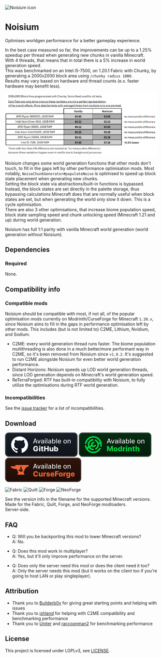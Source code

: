 ![Noisium icon](docs/assets/icon/icon_128x128.png)

# Noisium

Optimises worldgen performance for a better gameplay experience.

In the best case measured so far, the improvements can be up to a 1.25% speedup per thread when generating new chunks in vanilla
Minecraft.  
With 4 threads, that means that in total there is a 5% increase in world generation speed.  
This was benchmarked on an Intel i5-7500, on 1.20.1 Fabric with Chunky, by generating a 2000x2000 block area using `/chunky radius 1000`.  
Results may vary based on hardware and thread counts (e.x. faster hardware may benefit less).

![5 CPU benchmarks, by Uniter, raccoonman2 and ishland](docs/benchmarks/5_cpu_benchmarks_by_uniter_raccoonman2_and_ishland.png)

Noisium changes some world generation functions that other mods don't touch, to fill in the gaps left by other performance optimisation
mods.
Most notably, `NoiseChunkGenerator#populateNoise` is optimised to speed up block state placement when generating new chunks.  
Setting the block state via abstractions/built-in functions is bypassed. Instead, the block states are set directly in the palette storage,
thus bypassing calculations Minecraft does that are normally useful when block states are set, but when generating the world only slow it
down. This is a cycle optimisation.  
There are also 3 other optimisations, that increase biome population speed, block state sampling speed and chunk unlocking speed (Minecraft
1.21 and up) during world generation.

Noisium has full 1:1 parity with vanilla Minecraft world generation (world generation without Noisium).

## Dependencies

### Required

None.

## Compatibility info

### Compatible mods

Noisium should be compatible with most, if not all, of the popular optimisation mods currently on Modrinth/CurseForge for
Minecraft `1.20.x`, since Noisium aims to fill in the gaps in performance optimisation left by other mods.
This includes (but is not limited to) C2ME, Lithium, Nvidium, and Sodium.

- C2ME: every world generation thread runs faster. The biome population multithreading is also done in a much better/more performant way in
  C2ME, so it's been removed from Noisium since `v1.0.2`. It's suggested to run C2ME alongside Noisium for even better world generation
  performance.
- Distant Horizons: Noisium speeds up LOD world generation threads, since LOD generation depends on Minecraft's world generation speed.
- ReTerraForged: RTF has built-in compatibility with Noisium, to fully utilize the optimisations during RTF world generation.

### Incompatibilities

See the [issue tracker](https://github.com/Steveplays28/noisium/issues?q=is%3Aissue+is%3Aopen+sort%3Aupdated-desc+label%3Acompatibility) for
a list of incompatibilities.

## Download

[![GitHub](https://github.com/intergrav/devins-badges/raw/2dc967fc44dc73850eee42c133a55c8ffc5e30cb/assets/cozy/available/github_vector.svg)](https://github.com/Steveplays28/noisium)
[![Modrinth](https://github.com/intergrav/devins-badges/raw/2dc967fc44dc73850eee42c133a55c8ffc5e30cb/assets/cozy/available/modrinth_vector.svg)](https://modrinth.com/mod/noisium)
[![CurseForge](https://github.com/intergrav/devins-badges/raw/2dc967fc44dc73850eee42c133a55c8ffc5e30cb/assets/cozy/available/curseforge_vector.svg)](https://www.curseforge.com/minecraft/mc-mods/noisium)

![Fabric](https://github.com/intergrav/devins-badges/raw/2dc967fc44dc73850eee42c133a55c8ffc5e30cb/assets/compact/supported/fabric_vector.svg)
![Quilt](https://github.com/intergrav/devins-badges/raw/2dc967fc44dc73850eee42c133a55c8ffc5e30cb/assets/compact/supported/quilt_vector.svg)
![Forge](https://github.com/intergrav/devins-badges/raw/2dc967fc44dc73850eee42c133a55c8ffc5e30cb/assets/compact/supported/forge_vector.svg)
![NeoForge](docs/assets/badges/compact/supported/neoforge_vector.svg)

See the version info in the filename for the supported Minecraft versions.  
Made for the Fabric, Quilt, Forge, and NeoForge modloaders.  
Server-side.

## FAQ

- Q: Will you be backporting this mod to lower Minecraft versions?  
  A: No.

- Q: Does this mod work in multiplayer?  
  A: Yes, but it'll only improve performance on the server.

- Q: Does only the server need this mod or does the client need it too?  
  A: Only the server needs this mod (but it works on the client too if you're going to host LAN or play singleplayer).

## Attribution

- Thank you to [Builderb0y](https://modrinth.com/user/Builderb0y) for giving great starting points and helping with issues
- Thank you to [ishland](https://github.com/ishland) for helping with C2ME compatibility and benchmarking performance
- Thank you to [Uniter](https://github.com/Uniter343) and [raccoonman2](https://github.com/racoonman2) for benchmarking performance

## License

This project is licensed under LGPLv3, see [LICENSE](https://github.com/Steveplays28/noisium/blob/main/LICENSE).
